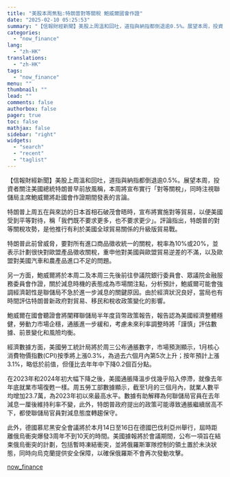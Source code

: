 ```yaml
---
title: "美股本周焦點:特朗普對等關稅 鮑威爾國會作證"
date: "2025-02-10 05:25:53"
summary: "【信報財經新聞】美股上周溫和回吐，道指與納指都倒退逾0.5%。展望本周，投資者關注美國總統特朗普早前..."
categories:
  - "now_finance"
lang:
  - "zh-HK"
translations:
  - "zh-HK"
tags:
  - "now_finance"
menu: ""
thumbnail: ""
lead: ""
comments: false
authorbox: false
pager: true
toc: false
mathjax: false
sidebar: "right"
widgets:
  - "search"
  - "recent"
  - "taglist"
---
```


【信報財經新聞】美股上周溫和回吐，道指與納指都倒退逾0.5%。展望本周，投資者關注美國總統特朗普早前放風稱，本周將宣布實行「對等關稅」，同時注視聯儲局主席鮑威爾將赴國會作證期間發表的言論。

特朗普上周五在與來訪的日本首相石破茂會晤時，宣布將實施對等貿易，以便美國受到平等對待，稱「我們既不要求更多，也不要求更少」。評論指出，特朗普的對等關稅攻勢，是他推行有利於美國全球貿易關係的升級版貿易戰。

特朗普此前曾威脅，要對所有進口商品徵收統一的關稅，稅率為10%或20%，並表示計劃很快對歐盟產品徵收關稅，重申他對美國與歐盟貿易逆差的不滿，以及歐盟對美國汽車和農產品進口不足的問題。

另一方面，鮑威爾將於本周二及本周三先後前往參議院銀行委員會、眾議院金融服務委員會作證，關於減息時機的表態成為市場關注點，分析預計，鮑威爾可能會強調經濟韌性是聯儲局不急於進一步減息的關鍵原因。由於經濟狀況良好，當局也有時間評估特朗普新政府對貿易、移民和稅收政策變化的影響。

鮑威爾在國會聽證會將闡釋聯儲局半年度貨幣政策報告，報告認為美國經濟整體穩健，勞動力市場企穩，通脹進一步緩和，考慮未來利率調整時將「謹慎」評估數據、前景變化和風險均衡。

經濟數據方面，美國勞工統計局將於周三公布通脹數字，市場預測顯示，1月核心消費物價指數(CPI)按季將上漲0.3%，為過去六個月內第5次上升；按年預計上漲3.1%，略低於前值，但僅比去年年中下降0.2個百分點。

在2023年和2024年初大幅下降之後，美國通脹降溫步伐幾乎陷入停滯，就像去年年底就業市場復甦一樣。周五勞工部數據顯示，截至1月的三個月內，就業人數平均增加23.7萬，為2023年初以來最高水平。數據有助解釋為何聯儲局官員在去年減息一厘後維持利率不變，此外，特朗普政府提出的政策可能導致通脹繼續居高不下，都使聯儲局官員對減息態度轉趨保守。

此外，德國慕尼黑安全會議將於本月14日至16日在德國巴伐利亞州舉行，屆時距離俄烏衝突爆發3周年不到10天的時間。美國據報將於會議期間，公布一項旨在結束俄烏衝突的計劃，包括暫時凍結衝突，並將俄羅斯軍隊控制的領土置於未決狀態，同時向烏克蘭提供安全保障，以確保俄羅斯不會再次發動攻擊。

[now_finance](https://finance.now.com/news/post.php?id=904806)
